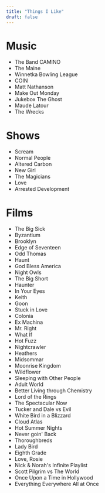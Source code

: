 ```yaml
---
title: "Things I Like"
draft: false
---
```

# Music

- The Band CAMINO
- The Maine
- Winnetka Bowling League
- COIN
- Matt Nathanson
- Make Out Monday
- Jukebox The Ghost
- Maude Latour
- The Wrecks

# Shows
- Scream
- Normal People
- Altered Carbon
- New Girl
- The Magicians
- Love
- Arrested Development

# Films
- The Big Sick
- Byzantium
- Brooklyn
- Edge of Seventeen
- Odd Thomas
- Haunt
- God Bless America
- Night Owls
- The Big Short
- Haunter
- In Your Eyes
- Keith
- Goon
- Stuck in Love
- Colonia
- Ex Machina
- Mr. Right
- What If
- Hot Fuzz
- Nightcrawler
- Heathers
- Midsommar
- Moonrise Kingdom
- Wildflower
- Sleeping with Other People
- Adult World
- Better Living through Chemistry
- Lord of the Rings
- The Spectacular Now
- Tucker and Dale vs Evil
- White Bird in a Blizzard
- Cloud Atlas
- Hot Summer Nights
- Never goin' Back
- Thoroughbreds
- Lady Bird
- Eighth Grade
- Love, Rosie
- Nick & Norah's Infinite Playlist
- Scott Pilgrim vs The World
- Once Upon a Time in Hollywood
- Everything Everywhere All at Once
